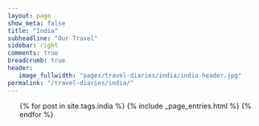 ```yaml
---
layout: page
show_meta: false
title: "India"
subheadline: "Our Travel"
sidebar: right
comments: true
breadcrumb: true
header:
   image_fullwidth: "pages/travel-diaries/india/india-header.jpg"
permalink: "/travel-diaries/india/"
---
```

<ul>
    {% for post in site.tags.india %}
        {% include _page_entries.html %}
    {% endfor %}
</ul>